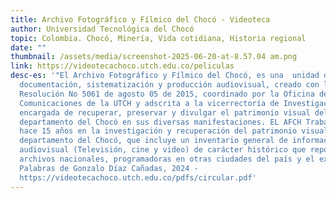 ```yaml
---
title: Archivo Fotográfico y Fílmico del Chocó - Videoteca
author: Universidad Tecnológica del Chocó
topic: Colombia. Chocó, Minería, Vida cotidiana, Historia regional
date: ""
thumbnail: /assets/media/screenshot-2025-06-20-at-8.57.04 am.png
link: https://videotecachoco.utch.edu.co/peliculas
desc-es: '"El Archivo Fotográfico y Fílmico del Chocó, es una  unidad de
  documentación, sistematización y producción audiovisual, creado con la
  Resolución No 5061 de agosto 05 de 2015, coordinado por la Oficina de
  Comunicaciones de la UTCH y adscrita a la vicerrectoría de Investigación
  encargada de recuperar, preservar y divulgar el patrimonio visual del
  departamento del Chocó en sus diversas manifestaciones. EL AFCH Trabaja desde
  hace 15 años en la investigación y recuperación del patrimonio visual del
  departamento del Chocó, que incluye un inventario general de información
  audiovisual (Televisión, cine y video) de carácter histórico que repose en
  archivos nacionales, programadoras en otras ciudades del país y el exterior."
  Palabras de Gonzalo Díaz Cañadas, 2024 -
  https://videotecachoco.utch.edu.co/pdfs/circular.pdf'
---
```

